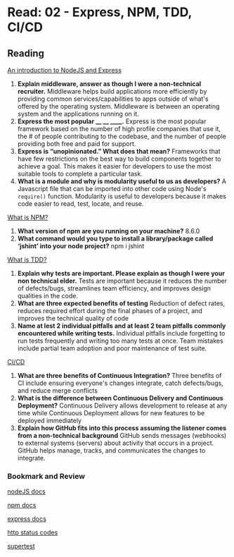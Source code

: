 # Read: 02 - Express, NPM, TDD, CI/CD

## Reading

[An introduction to NodeJS and Express](https://developer.mozilla.org/en-US/docs/Learn/Server-side/Express_Nodejs/Introduction)

1. **Explain middleware, answer as though I were a non-technical recruiter.** Middleware helps build applications more efficiently by providing common services/capabilities to apps outside of what's offered by the operating system. Middleware is between an operating system and the applications running on it.
2. **Express the most popular __ __ ____.** Express is the most popular framework based on the number of high profile companies that use it, the # of people contributing to the codebase, and the number of people providing both free and paid for support.
3. **Express is “unopinionated.” What does that mean?** Frameworks that have few restrictions on the best way to build components together to achieve a goal. This makes it easier for developers to use the most suitable tools to complete a particular task.
4. **What is a module and why is modularity useful to us as developers?** A Javascript file that can be imported into other code using Node's `require()` function. Modularity is useful to developers because it makes code easier to read, test, locate, and reuse.

[What is NPM?](https://docs.npmjs.com/getting-started/what-is-npm)

1. **What version of npm are you running on your machine?** 8.6.0
2. **What command would you type to install a library/package called ‘jshint’ into your node project?** npm i jshint

[What is TDD?](https://www.agilealliance.org/glossary/tdd/)

1. **Explain why tests are important. Please explain as though I were your non technical elder.** Tests are important because it reduces the number of defects/bugs, streamlines team efficiency, and improves design qualities in the code.
2. **What are three expected benefits of testing** Reduction of defect rates, reduces required effort during the final phases of a project, and improves the technical quality of code
3. **Name at lest 2 individual pitfalls and at least 2 team pitfalls commonly encountered while writing tests.** Individual pitfalls include forgetting to run tests frequently and writing too many tests at once. Team mistakes include partial team adoption and poor maintenance of test suite.

[CI/CD](https://www.youtube.com/watch?v=xSv_m3KhUO8)

1. **What are three benefits of Continuous Integration?** Three benefits of CI include ensuring everyone's changes integrate, catch defects/bugs, and reduce merge conflicts
2. **What is the difference between Continuous Delivery and Continuous Deployment?** Continuous Delivery allows development to release at any time while Continuous Deployment allows for new features to be deployed immediately
3. **Explain how GitHub fits into this process assuming the listener comes from a non-technical background** GitHub sends messages (webhooks) to external systems (servers) about activity that occurs in a project. GitHub helps manage, tracks, and communicates the changes to integrate.

### Bookmark and Review

[nodeJS docs](https://nodejs.org/en/docs/)

[npm docs](https://docs.npmjs.com/)

[express docs](https://expressjs.com/en/4x/api.html)

[http status codes](https://www.restapitutorial.com/httpstatuscodes.html)

[supertest](https://github.com/visionmedia/supertest)